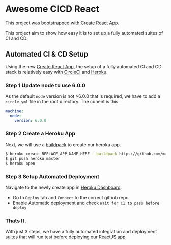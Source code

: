 # Awesome CICD React

This project was bootstrapped with [Create React App](https://github.com/facebookincubator/create-react-app).

This project aim to show how easy it is to set up a fully automated suites of CI and CD.

## Automated CI & CD Setup
Using the new [Create React App](https://github.com/facebookincubator/create-react-app), the setup of a fully automated CI and CD stack is relatively easy with [CircleCI](https://circleci.com) and [Heroku](https://heroku.com).

### Step 1 Update node to use 6.0.0
As the default `node` version is not >6.0.0 that is required, we have to add a `circle.yml` file in the root directory. The conent is this:

```yml
machine:
  node:
    version: 6.0.0
```

### Step 2 Create a Heroku App
Next, we will use a [buildpack](https://github.com/mars/create-react-app-buildpack) to create our heroku app.

```bash
$ heroku create REPLACE_APP_NAME_HERE --buildpack https://github.com/mars/create-react-app-buildpack.git
$ git push heroku master
$ heroku open
```

### Step 3 Setup Automated Deployment
Navigate to the newly create app in [Heroku Dashboard](https://heroku.com).

- Go to `Deploy` tab and `Connect` to the correct github repo.
- Enable Automatic deployment and check `Wait for CI to pass before deploy`

### Thats It.
With just 3 steps, we have a fully automated integration and deployment suites that will run test before deploying our ReactJS app.

